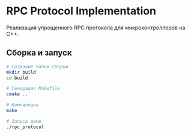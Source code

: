 # RPC Protocol Implementation

Реализация упрощенного RPC протокола для микроконтроллеров на C++.

##  Сборка и запуск

```bash
# Создание папки сборки
mkdir build
cd build

# Генерация Makefile
cmake ..

# Компиляция
make

# Запуск демо
./rpc_protocol
